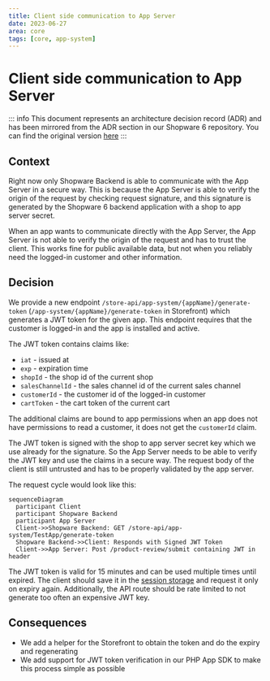 ```yaml
---
title: Client side communication to App Server
date: 2023-06-27
area: core
tags: [core, app-system]
---
```


# Client side communication to App Server

::: info
This document represents an architecture decision record (ADR) and has been mirrored from the ADR section in our Shopware 6 repository.
You can find the original version [here](https://github.com/shopware/shopware/blob/trunk/adr/2023-06-27-store-api-to-app-server.md)
:::

## Context

Right now only Shopware Backend is able to communicate with the App Server in a secure way.
This is because the App Server is able to verify the origin of the request by checking request signature, 
and this signature is generated by the Shopware 6 backend application with a shop to app server secret.

When an app wants to communicate directly with the App Server,
the App Server is not able to verify the origin of the request and has to trust the client.
This works fine for public available data, but not when you reliably need the logged-in customer and other information.

## Decision

We provide a new endpoint `/store-api/app-system/{appName}/generate-token` (`/app-system/{appName}/generate-token` in Storefront) which generates a JWT token for the given app.
This endpoint requires that the customer is logged-in and the app is installed and active. 

The JWT token contains claims like:
- `iat` - issued at
- `exp` - expiration time
- `shopId` - the shop id of the current shop
- `salesChannelId` - the sales channel id of the current sales channel
- `customerId` - the customer id of the logged-in customer
- `cartToken` - the cart token of the current cart

The additional claims are bound to app permissions when an app does not have permissions to read a customer,
it does not get the `customerId` claim.

The JWT token is signed with the shop to app server secret key which we use already for the signature.
So the App Server needs to be able to verify the JWT key and use the claims in a secure way.
The request body of the client is still untrusted and has to be properly validated by the app server.

The request cycle would look like this:

```mermaid
sequenceDiagram
  participant Client
  participant Shopware Backend
  participant App Server
  Client->>Shopware Backend: GET /store-api/app-system/TestApp/generate-token
  Shopware Backend->>Client: Responds with Signed JWT Token
  Client->>App Server: Post /product-review/submit containing JWT in header
```

The JWT token is valid for 15 minutes and can be used multiple times until expired.
The client should save it in the [session storage](https://developer.mozilla.org/en-US/docs/Web/API/Window/sessionStorage)
and request it only on expiry again.
Additionally, the API route should be rate limited to not generate too often an expensive JWT key.

## Consequences

- We add a helper for the Storefront to obtain the token and do the expiry and regenerating 
- We add support for JWT token verification in our PHP App SDK to make this process simple as possible

